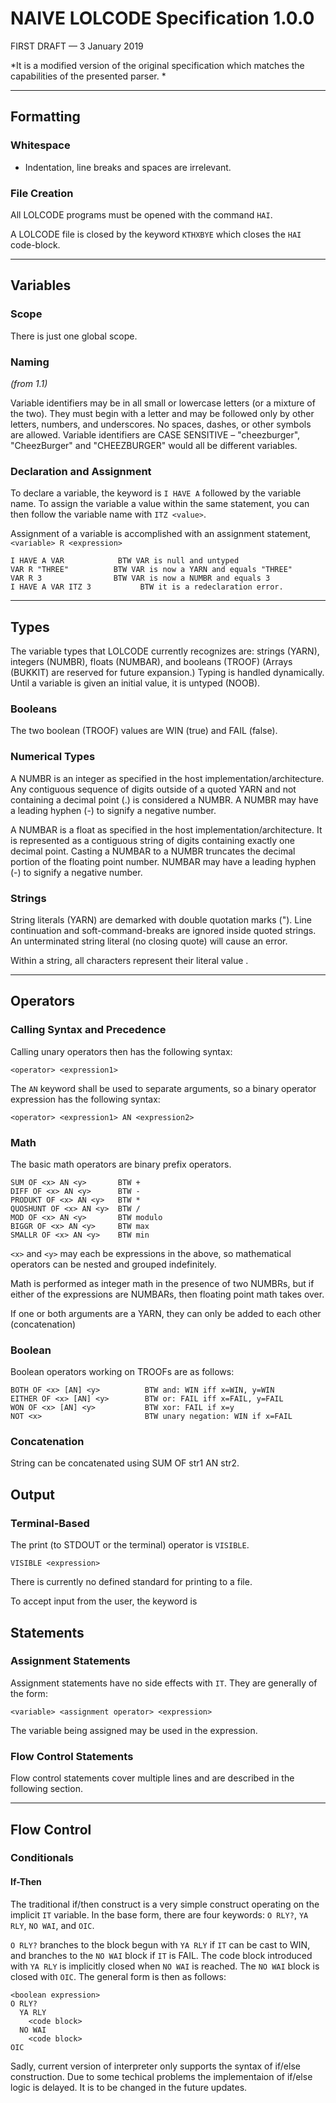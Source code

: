 # NAIVE LOLCODE Specification 1.0.0

FIRST DRAFT &mdash; 3 January 2019

*It is a modified version of the original specification which matches the capabilities of the  presented parser. *

---

## Formatting

### Whitespace

* Indentation, line breaks and spaces are irrelevant.



### File Creation


All LOLCODE programs must be opened with the command `HAI`.  

A LOLCODE file is closed by the keyword `KTHXBYE` which closes the `HAI` code-block.

---

## Variables

### Scope

There is just one global scope.

### Naming

*(from 1.1)*

Variable identifiers may be in all small or lowercase letters (or a mixture of the two). They must begin with a letter and may be followed only by other letters, numbers, and underscores. No spaces, dashes, or other symbols are allowed. Variable identifiers are CASE SENSITIVE – "cheezburger", "CheezBurger" and "CHEEZBURGER" would all be different variables.

### Declaration and Assignment


To declare a variable, the keyword is `I HAVE A` followed by the variable name. To assign the variable a value within the same statement, you can then follow the variable name with `ITZ <value>`.

Assignment of a variable is accomplished with an assignment statement, `<variable> R <expression>`

```
I HAVE A VAR            BTW VAR is null and untyped
VAR R "THREE"          BTW VAR is now a YARN and equals "THREE"
VAR R 3                BTW VAR is now a NUMBR and equals 3
I HAVE A VAR ITZ 3			 BTW it is a redeclaration error.
```

---

## Types


The variable types that LOLCODE currently recognizes are: strings (YARN), integers (NUMBR), floats (NUMBAR), and booleans (TROOF) (Arrays (BUKKIT) are reserved for future expansion.) Typing is handled dynamically. Until a variable is given an initial value, it is untyped (NOOB).


### Booleans

The two boolean (TROOF) values are WIN (true) and FAIL (false). 

### Numerical Types

A NUMBR is an integer as specified in the host implementation/architecture. Any contiguous sequence of digits outside of a quoted YARN and not containing a decimal point (.) is considered a NUMBR. A NUMBR may have a leading hyphen (-) to signify a negative number.

A NUMBAR is a float as specified in the host implementation/architecture. It is represented as a contiguous string of digits containing exactly one decimal point. Casting a NUMBAR to a NUMBR truncates the decimal portion of the floating point number.  NUMBAR may have a leading hyphen (-) to signify a negative number.


### Strings

String literals (YARN) are demarked with double quotation marks ("). Line continuation and soft-command-breaks are ignored inside quoted strings. An unterminated string literal (no closing quote) will cause an error.

Within a string, all characters represent their literal value .


---

## Operators

### Calling Syntax and Precedence



Calling unary operators then has the following syntax:

```
<operator> <expression1>
```

The `AN` keyword shall be used to separate arguments, so a binary operator expression has the following syntax:

```
<operator> <expression1> AN <expression2>
```


### Math

The basic math operators are binary prefix operators.

```
SUM OF <x> AN <y>       BTW +
DIFF OF <x> AN <y>      BTW -
PRODUKT OF <x> AN <y>   BTW *
QUOSHUNT OF <x> AN <y>  BTW /
MOD OF <x> AN <y>       BTW modulo
BIGGR OF <x> AN <y>     BTW max
SMALLR OF <x> AN <y>    BTW min
```

`<x>` and `<y>` may each be expressions in the above, so mathematical operators can be nested and grouped indefinitely.

Math is performed as integer math in the presence of two NUMBRs, but if either of the expressions are NUMBARs, then floating point math takes over.

If one or both arguments are a YARN, they can only be added to each other (concatenation)

### Boolean

Boolean operators working on TROOFs are as follows:

```
BOTH OF <x> [AN] <y>          BTW and: WIN iff x=WIN, y=WIN
EITHER OF <x> [AN] <y>        BTW or: FAIL iff x=FAIL, y=FAIL
WON OF <x> [AN] <y>           BTW xor: FAIL if x=y
NOT <x>                       BTW unary negation: WIN if x=FAIL
```



### Concatenation

String can be concatenated using SUM OF str1 AN str2.


## Output

### Terminal-Based

The print (to STDOUT or the terminal) operator is `VISIBLE`.
```
VISIBLE <expression> 
```

There is currently no defined standard for printing to a file.

To accept input from the user, the keyword is



## Statements

### Assignment Statements

Assignment statements have no side effects with `IT`. They are generally of the form:

```
<variable> <assignment operator> <expression>
```

The variable being assigned may be used in the expression.

### Flow Control Statements

Flow control statements cover multiple lines and are described in the following section.

---

## Flow Control

### Conditionals

#### If-Then

The traditional if/then construct is a very simple construct operating on the implicit `IT` variable. In the base form, there are four keywords: `O RLY?`, `YA RLY`, `NO WAI`, and `OIC`.

`O RLY?` branches to the block begun with `YA RLY` if `IT` can be cast to WIN, and branches to the `NO WAI` block if `IT` is FAIL. The code block introduced with `YA RLY` is implicitly closed when `NO WAI` is reached. The `NO WAI` block is closed with `OIC`. The general form is then as follows:

```
<boolean expression>
O RLY?
  YA RLY
    <code block>
  NO WAI
    <code block>
OIC
```

Sadly, current version of interpreter only supports the syntax of if/else construction. Due to some techical problems the implementaion of if/else logic is delayed. It is to be changed in the future updates.

